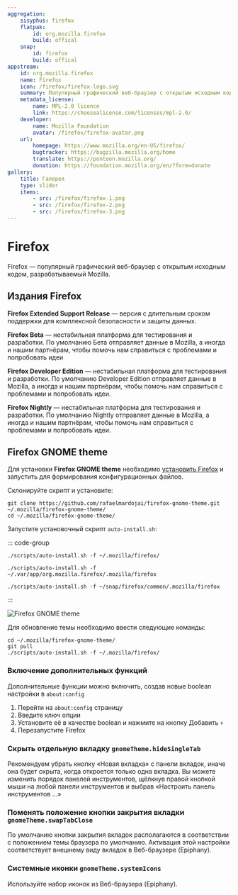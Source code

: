 ```yaml
---
aggregation:
    sisyphus: firefox
    flatpak:
        id: org.mozilla.firefox
        build: offical
    snap:
        id: firefox
        build: offical
appstream:
    id: org.mozilla.firefox
    name: Firefox
    icon: /firefox/firefox-logo.svg
    summary: Популярный графический веб-браузер с открытым исходным кодом, разрабатываемый Mozilla.
    metadata_license:
        name: MPL-2.0 licence
        link: https://choosealicense.com/licenses/mpl-2.0/
    developer:
        name: Mozilla Foundation
        avatar: /firefox/firefox-avatar.png
    url:
        homepage: https://www.mozilla.org/en-US/firefox/
        bugtracker: https://bugzilla.mozilla.org/home
        translate: https://pontoon.mozilla.org/
        donation: https://foundation.mozilla.org/en/?form=donate
gallery:
    title: Галерея
    type: slider
    items:
        - src: /firefox/firefox-1.png
        - src: /firefox/firefox-2.png
        - src: /firefox/firefox-3.png
---
```




# Firefox

Firefox — популярный графический веб-браузер с открытым исходным кодом, разрабатываемый Mozilla.

<AGWGallery />

## Издания Firefox

**Firefox Extended Support Release** — версия с длительным сроком поддержки для комплексной безопасности и защиты данных.

**Firefox Beta** — нестабильная платформа для тестирования и разработки. По умолчанию Бета отправляет данные в Mozilla, а иногда и нашим партнёрам, чтобы помочь нам справиться с проблемами и попробовать идеи

**Firefox Developer Edition** — нестабильная платформа для тестирования и разработки. По умолчанию Developer Edition отправляет данные в Mozilla, а иногда и нашим партнёрам, чтобы помочь нам справиться с проблемами и попробовать идеи.

**Firefox Nightly** — нестабильная платформа для тестирования и разработки. По умолчанию Nightly отправляет данные в Mozilla, а иногда и нашим партнёрам, чтобы помочь нам справиться с проблемами и попробовать идеи.

<!--@include: @apps/_parts/install/content-repo.md-->
<!--@include: @apps/_parts/install/content-flatpak.md-->
<!--@include: @apps/_parts/warns/unpriveleged-spases.md -->
<!--@include: @apps/_parts/install/content-snap.md-->

## Firefox GNOME theme

Для установки **Firefox GNOME theme** необходимо [установить Firefox](/firefox#firefox) и запустить для формирования конфигурационных файлов.

Склонируйте скрипт и установите:

```shell
git clone https://github.com/rafaelmardojai/firefox-gnome-theme.git ~/.mozilla/firefox-gnome-theme/
cd ~/.mozilla/firefox-gnome-theme/
```

Запустите установочный скрипт `auto-install.sh`:

::: code-group

```shell[Cизиф]
./scripts/auto-install.sh -f ~/.mozilla/firefox/
```

```shell[Flatpak]
./scripts/auto-install.sh -f ~/.var/app/org.mozilla.firefox/.mozilla/firefox
```

```shell[Snap]
./scripts/auto-install.sh -f ~/snap/firefox/common/.mozilla/firefox
```

:::

![Firefox GNOME theme](/firefox/firefox-4.png)

Для обновление темы необходимо ввести следующие команды:

```shell
cd ~/.mozilla/firefox-gnome-theme/
git pull
./scripts/auto-install.sh -f ~/.mozilla/firefox/
```

### Включение дополнительных функций

Дополнительные функции можно включить, создав новые boolean настройки в `about:config`

1. Перейти на `about:config` страницу
2. Введите ключ опции
3. Установите её в качестве boolean и нажмите на кнопку Добавить `+`
4. Перезапустите Firefox

### Скрыть отдельную вкладку `gnomeTheme.hideSingleTab`

Рекомендуем убрать кнопку «Новая вкладка» с панели вкладок, иначе она будет скрыта, когда откроется только одна вкладка. Вы можете изменить порядок панелей инструментов, щёлкнув правой кнопкой мыши на любой панели инструментов и выбрав «Настроить панель инструментов ...»

### Поменять положение кнопки закрытия вкладки `gnomeTheme.swapTabClose`

По умолчанию кнопки закрытия вкладок располагаются в соответствии с положением темы браузера по умолчанию. Активация этой настройки соответствует внешнему виду вкладок в Веб-браузере (Epiphany).

### Системные иконки `gnomeTheme.systemIcons`

Используйте набор иконок из Веб-браузера (Epiphany).
